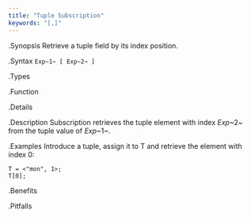 ```yaml
---
title: "Tuple Subscription"
keywords: "[,]"
---
```


.Synopsis
Retrieve a tuple field by its index position.

.Syntax
`Exp~1~ [ Exp~2~ ]`

.Types

.Function

.Details

.Description
Subscription retrieves the tuple element with index _Exp_~2~ from the tuple value of _Exp_~1~.

.Examples
Introduce a tuple, assign it to T and retrieve the element with index 0:
```rascal-shell
T = <"mon", 1>;
T[0];
```

.Benefits

.Pitfalls

